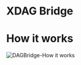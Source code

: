 # XDAG Bridge

# How it works
![DAGBridge-How it works](https://user-images.githubusercontent.com/1884084/156710737-c194feca-ce4b-43de-a78d-0d9b4033ad33.png)

